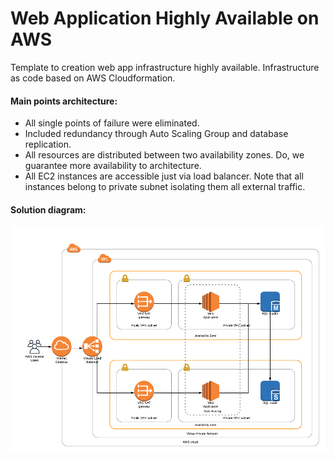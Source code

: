 # Web Application Highly Available on AWS
Template to creation web app infrastructure highly available. Infrastructure as code based on AWS Cloudformation.
<br/>
<h4>Main points architecture:</h4>
<ul>
  <li>All single points of failure were eliminated.</li>
  <li>Included redundancy through Auto Scaling Group and database replication.</li>
  <li>All resources  are distributed between two availability zones. Do, we guarantee more availability to architecture.</li>
  <li>All EC2 instances are accessible just via load balancer. Note that all instances belong to private subnet isolating them all external traffic.</li>  
</ul>
<h4>Solution diagram:</h4>
<img src="https://github.com/Waelson/web-app-high-availability-cloudformation/blob/master/Diagram-CloudFormation.png">


